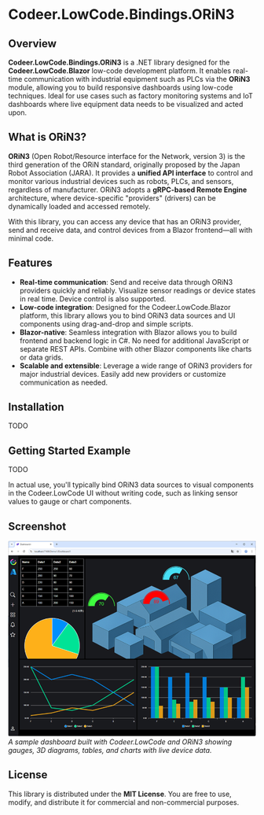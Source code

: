 # Codeer.LowCode.Bindings.ORiN3

## Overview
**Codeer.LowCode.Bindings.ORiN3** is a .NET library designed for the **Codeer.LowCode.Blazor** low-code development platform. It enables real-time communication with industrial equipment such as PLCs via the **ORiN3** module, allowing you to build responsive dashboards using low-code techniques. Ideal for use cases such as factory monitoring systems and IoT dashboards where live equipment data needs to be visualized and acted upon.

## What is ORiN3?
**ORiN3** (Open Robot/Resource interface for the Network, version 3) is the third generation of the ORiN standard, originally proposed by the Japan Robot Association (JARA). It provides a **unified API interface** to control and monitor various industrial devices such as robots, PLCs, and sensors, regardless of manufacturer. ORiN3 adopts a **gRPC-based Remote Engine** architecture, where device-specific "providers" (drivers) can be dynamically loaded and accessed remotely.

With this library, you can access any device that has an ORiN3 provider, send and receive data, and control devices from a Blazor frontend—all with minimal code.

## Features
- **Real-time communication**: Send and receive data through ORiN3 providers quickly and reliably. Visualize sensor readings or device states in real time. Device control is also supported.
- **Low-code integration**: Designed for the Codeer.LowCode.Blazor platform, this library allows you to bind ORiN3 data sources and UI components using drag-and-drop and simple scripts.
- **Blazor-native**: Seamless integration with Blazor allows you to build frontend and backend logic in C#. No need for additional JavaScript or separate REST APIs. Combine with other Blazor components like charts or data grids.
- **Scalable and extensible**: Leverage a wide range of ORiN3 providers for major industrial devices. Easily add new providers or customize communication as needed.

## Installation
TODO

## Getting Started Example
TODO

In actual use, you'll typically bind ORiN3 data sources to visual components in the Codeer.LowCode UI without writing code, such as linking sensor values to gauge or chart components.

## Screenshot
![Dashboard Sample](img/dashboard.png)  
*A sample dashboard built with Codeer.LowCode and ORiN3 showing gauges, 3D diagrams, tables, and charts with live device data.*

## License
This library is distributed under the **MIT License**. You are free to use, modify, and distribute it for commercial and non-commercial purposes.
